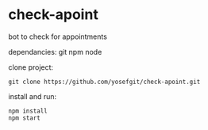 # check-apoint
bot to check for appointments

dependancies:
git
npm
node

clone project:
```
git clone https://github.com/yosefgit/check-apoint.git
```

install and run:
```
npm install
npm start
```
